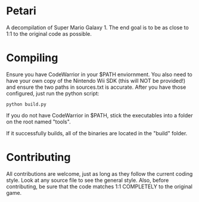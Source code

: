 # Petari
A decompilation of Super Mario Galaxy 1. The end goal is to be as close to 1:1 to the original code as possible.

# Compiling
Ensure you have CodeWarrior in your $PATH enviornment. You also need to have your own copy of the Nintendo Wii SDK (this will NOT be provided!) and ensure the two paths in sources.txt is accurate. After you have those configured, just run the python script:

```
python build.py
```

If you do not have CodeWarrior in $PATH, stick the executables into a folder on the root named "tools".

If it successfully builds, all of the binaries are located in the "build" folder.

# Contributing
All contributions are welcome, just as long as they follow the current coding style. Look at any source file to see the general style. Also, before contributing, be sure that the code matches 1:1 COMPLETELY to the original game.